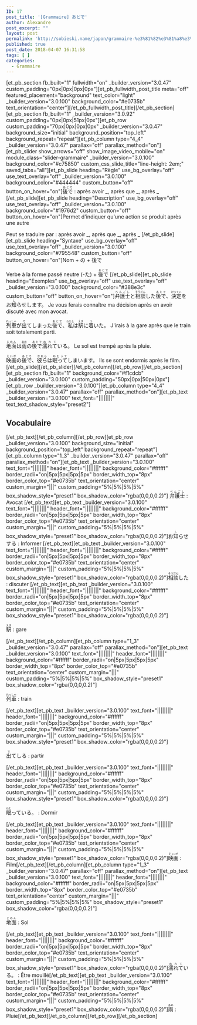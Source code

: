 ```yaml
---
ID: 17
post_title: '[Grammaire] あとで'
author: Alexandre
post_excerpt: ""
layout: post
permalink: 'http://sobieski.name/japon/grammaire-%e3%81%82%e3%81%a8%e3%81%a7/'
published: true
post_date: 2018-04-07 16:31:58
tags: [ ]
categories:
  - Grammaire
---
```

[et_pb_section fb_built="1" fullwidth="on" _builder_version="3.0.47" custom_padding="0px|0px|0px|0px"][et_pb_fullwidth_post_title meta="off" featured_placement="background" text_color="light" _builder_version="3.0.100" background_color="#e0735b" text_orientation="center"][/et_pb_fullwidth_post_title][/et_pb_section][et_pb_section fb_built="1" _builder_version="3.0.92" custom_padding="0px|0px|51px|0px"][et_pb_row custom_padding="70px|0px|0px|0px" _builder_version="3.0.47" background_size="initial" background_position="top_left" background_repeat="repeat"][et_pb_column type="4_4" _builder_version="3.0.47" parallax="off" parallax_method="on"][et_pb_slider show_arrows="off" show_image_video_mobile="on" module_class="slider-grammaire" _builder_version="3.0.100" background_color="#c75850" custom_css_slide_title="line-height: 2em;" saved_tabs="all"][et_pb_slide heading="Règle" use_bg_overlay="off" use_text_overlay="off" _builder_version="3.0.100" background_color="#444444" custom_button="off" button_on_hover="on"]<ruby>後で<rt>あとで</rt></ruby> : après avoir _, après que _, après _
[/et_pb_slide][et_pb_slide heading="Description" use_bg_overlay="off" use_text_overlay="off" _builder_version="3.0.100" background_color="#1976d2" custom_button="off" button_on_hover="on"]Permet d'indiquer qu'une action se produit après une autre

Peut se traduire par : après avoir _, après que _, après _
[/et_pb_slide][et_pb_slide heading="Syntaxe" use_bg_overlay="off" use_text_overlay="off" _builder_version="3.0.100" background_color="#795548" custom_button="off" button_on_hover="on"]Nom + <ruby>の</ruby> + <ruby>後で</ruby>

Verbe à la forme passé neutre (-<ruby>た</ruby>) + <ruby>後で<rt>あとで</rt></ruby>
[/et_pb_slide][et_pb_slide heading="Exemples" use_bg_overlay="off" use_text_overlay="off" _builder_version="3.0.100" background_color="#388e3c" custom_button="off" button_on_hover="on"]<ruby><ruby>弁護士<rt>べんごし</rt></ruby>と<ruby>相談<rt>そうだん</rt></ruby>した<ruby>後で<rt>あとで</rt></ruby>、<ruby>決定<rt>けってい</rt></ruby>をお<ruby>知<rt>し</rt></ruby>らせします。</ruby>
Je vous ferais connaître ma décision après en avoir discuté avec mon avocat.

<ruby><ruby>列車<rt>れっしゃ</rt></ruby>が<ruby>出<rt>で</rt></ruby>てしまった<ruby>後で<rt>あとで</rt></ruby>、<ruby>私<rt>わたし</rt></ruby>は<ruby>駅<rt>えき</rt></ruby>に<ruby>着<rt>つ</rt></ruby>いた。</ruby>
J'irais à la gare après que le train soit totalement parti.

<ruby><ruby>地面<rt>じめん</rt></ruby>は<ruby>雨<rt>あめ</rt></ruby>の<ruby>後で<rt>あとで</rt></ruby><ruby>濡れて<rt>ぬれて</rt></ruby>いる。</ruby>
Le sol est trempé après la pluie.

<ruby><ruby>映画<rt>えいが</rt></ruby>の<ruby>後で<rt>あとで</rt></ruby>、<ruby>彼ら<rt>かれら</rt></ruby>は<ruby>眠って<rt>ねむって</rt></ruby>しまいます。</ruby>
Ils se sont endormis après le film.
[/et_pb_slide][/et_pb_slider][/et_pb_column][/et_pb_row][/et_pb_section][et_pb_section fb_built="1" background_color="#f1cdcb" _builder_version="3.0.100" custom_padding="50px|0px|50px|0px"][et_pb_row _builder_version="3.0.100"][et_pb_column type="4_4" _builder_version="3.0.47" parallax="off" parallax_method="on"][et_pb_text _builder_version="3.0.100" text_font="||||||||" text_text_shadow_style="preset2"]<h2>Vocabulaire</h2>
[/et_pb_text][/et_pb_column][/et_pb_row][et_pb_row _builder_version="3.0.100" background_size="initial" background_position="top_left" background_repeat="repeat"][et_pb_column type="1_3" _builder_version="3.0.47" parallax="off" parallax_method="on"][et_pb_text _builder_version="3.0.100" text_font="||||||||" header_font="||||||||" background_color="#ffffff" border_radii="on|5px|5px|5px|5px" border_width_top="8px" border_color_top="#e0735b" text_orientation="center" custom_margin="|||" custom_padding="5%|5%|5%|5%" box_shadow_style="preset1" box_shadow_color="rgba(0,0,0,0.2)"] <ruby>弁護士<rt>べんごし</rt></ruby> : Avocat [/et_pb_text][et_pb_text _builder_version="3.0.100" text_font="||||||||" header_font="||||||||" background_color="#ffffff" border_radii="on|5px|5px|5px|5px" border_width_top="8px" border_color_top="#e0735b" text_orientation="center" custom_margin="|||" custom_padding="5%|5%|5%|5%" box_shadow_style="preset1" box_shadow_color="rgba(0,0,0,0.2)"]<ruby>お<ruby>知<rt>し</rt></ruby>らせする</ruby> : Informer [/et_pb_text][et_pb_text _builder_version="3.0.100" text_font="||||||||" header_font="||||||||" background_color="#ffffff" border_radii="on|5px|5px|5px|5px" border_width_top="8px" border_color_top="#e0735b" text_orientation="center" custom_margin="|||" custom_padding="5%|5%|5%|5%" box_shadow_style="preset1" box_shadow_color="rgba(0,0,0,0.2)"]<ruby>相談<rt>そうだん</rt>した</ruby> : discuter
[/et_pb_text][et_pb_text _builder_version="3.0.100" text_font="||||||||" header_font="||||||||" background_color="#ffffff" border_radii="on|5px|5px|5px|5px" border_width_top="8px" border_color_top="#e0735b" text_orientation="center" custom_margin="|||" custom_padding="5%|5%|5%|5%" box_shadow_style="preset1" box_shadow_color="rgba(0,0,0,0.2)"]<p><ruby><ruby>駅<rt>えき</rt></ruby></ruby> : gare</p>
[/et_pb_text][/et_pb_column][et_pb_column type="1_3" _builder_version="3.0.47" parallax="off" parallax_method="on"][et_pb_text _builder_version="3.0.100" text_font="||||||||" header_font="||||||||" background_color="#ffffff" border_radii="on|5px|5px|5px|5px" border_width_top="8px" border_color_top="#e0735b" text_orientation="center" custom_margin="|||" custom_padding="5%|5%|5%|5%" box_shadow_style="preset1" box_shadow_color="rgba(0,0,0,0.2)"]<p><ruby><ruby>列車<rt>れっしゃ</rt></ruby></ruby> : train</p>
[/et_pb_text][et_pb_text _builder_version="3.0.100" text_font="||||||||" header_font="||||||||" background_color="#ffffff" border_radii="on|5px|5px|5px|5px" border_width_top="8px" border_color_top="#e0735b" text_orientation="center" custom_margin="|||" custom_padding="5%|5%|5%|5%" box_shadow_style="preset1" box_shadow_color="rgba(0,0,0,0.2)"]<p><ruby><ruby>出<rt>で</rt></ruby>てしる</ruby> : partir</p>
[/et_pb_text][et_pb_text _builder_version="3.0.100" text_font="||||||||" header_font="||||||||" background_color="#ffffff" border_radii="on|5px|5px|5px|5px" border_width_top="8px" border_color_top="#e0735b" text_orientation="center" custom_margin="|||" custom_padding="5%|5%|5%|5%" box_shadow_style="preset1" box_shadow_color="rgba(0,0,0,0.2)"]<p><ruby><ruby>眠<rt>ねむ</rt></ruby>っている。</ruby> : Dormir</p>[/et_pb_text][et_pb_text _builder_version="3.0.100" text_font="||||||||" header_font="||||||||" background_color="#ffffff" border_radii="on|5px|5px|5px|5px" border_width_top="8px" border_color_top="#e0735b" text_orientation="center" custom_margin="|||" custom_padding="5%|5%|5%|5%" box_shadow_style="preset1" box_shadow_color="rgba(0,0,0,0.2)"]<ruby><ruby>映画<rt>えいが</rt></ruby></ruby> : Film[/et_pb_text][/et_pb_column][et_pb_column type="1_3" _builder_version="3.0.47" parallax="off" parallax_method="on"][et_pb_text _builder_version="3.0.100" text_font="||||||||" header_font="||||||||" background_color="#ffffff" border_radii="on|5px|5px|5px|5px" border_width_top="8px" border_color_top="#e0735b" text_orientation="center" custom_margin="|||" custom_padding="5%|5%|5%|5%" box_shadow_style="preset1" box_shadow_color="rgba(0,0,0,0.2)"]<p><ruby>地面<rt>じめん</rt></ruby> : Sol</p>
[/et_pb_text][et_pb_text _builder_version="3.0.100" text_font="||||||||" header_font="||||||||" background_color="#ffffff" border_radii="on|5px|5px|5px|5px" border_width_top="8px" border_color_top="#e0735b" text_orientation="center" custom_margin="|||" custom_padding="5%|5%|5%|5%" box_shadow_style="preset1" box_shadow_color="rgba(0,0,0,0.2)"]<ruby><ruby>濡れて<rt>ぬれて</rt></ruby>いる。</ruby> : Être mouillé[/et_pb_text][et_pb_text _builder_version="3.0.100" text_font="||||||||" header_font="||||||||" background_color="#ffffff" border_radii="on|5px|5px|5px|5px" border_width_top="8px" border_color_top="#e0735b" text_orientation="center" custom_margin="|||" custom_padding="5%|5%|5%|5%" box_shadow_style="preset1" box_shadow_color="rgba(0,0,0,0.2)"]<ruby><ruby>雨<rt>あめ</rt></ruby></ruby> : Pluie[/et_pb_text][/et_pb_column][/et_pb_row][/et_pb_section]